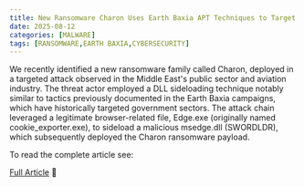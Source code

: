```yaml
---
title: New Ransomware Charon Uses Earth Baxia APT Techniques to Target Enterprises
date: 2025-08-12
categories: [MALWARE]
tags: [RANSOMWARE,EARTH BAXIA,CYBERSECURITY]
---
```


We recently identified a new ransomware family called Charon, deployed in a targeted attack observed in the Middle East's public sector and aviation industry. The threat actor employed a DLL sideloading technique notably similar to tactics previously documented in the Earth Baxia campaigns, which have historically targeted government sectors. The attack chain leveraged a legitimate browser-related file, Edge.exe (originally named cookie_exporter.exe), to sideload a malicious msedge.dll (SWORDLDR), which subsequently deployed the Charon ransomware payload.

To read the complete article see:

[Full Article](https://www.trendmicro.com/en_us/research/25/h/new-ransomware-charon.html) 🤖